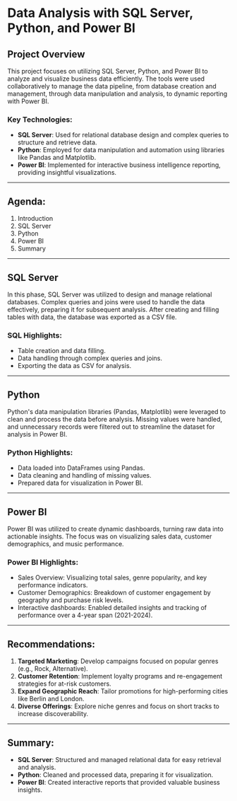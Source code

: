 # Data Analysis with SQL Server, Python, and Power BI

## Project Overview

This project focuses on utilizing SQL Server, Python, and Power BI to analyze and visualize business data efficiently. The tools were used collaboratively to manage the data pipeline, from database creation and management, through data manipulation and analysis, to dynamic reporting with Power BI.

### Key Technologies:

- **SQL Server**: Used for relational database design and complex queries to structure and retrieve data.
- **Python**: Employed for data manipulation and automation using libraries like Pandas and Matplotlib.
- **Power BI**: Implemented for interactive business intelligence reporting, providing insightful visualizations.

---

## Agenda:

1. Introduction
2. SQL Server
3. Python
4. Power BI
5. Summary

---

## SQL Server

In this phase, SQL Server was utilized to design and manage relational databases. Complex queries and joins were used to handle the data effectively, preparing it for subsequent analysis. After creating and filling tables with data, the database was exported as a CSV file.

### SQL Highlights:

- Table creation and data filling.
- Data handling through complex queries and joins.
- Exporting the data as CSV for analysis.

---

## Python

Python's data manipulation libraries (Pandas, Matplotlib) were leveraged to clean and process the data before analysis. Missing values were handled, and unnecessary records were filtered out to streamline the dataset for analysis in Power BI.

### Python Highlights:

- Data loaded into DataFrames using Pandas.
- Data cleaning and handling of missing values.
- Prepared data for visualization in Power BI.

---

## Power BI

Power BI was utilized to create dynamic dashboards, turning raw data into actionable insights. The focus was on visualizing sales data, customer demographics, and music performance.

### Power BI Highlights:

- Sales Overview: Visualizing total sales, genre popularity, and key performance indicators.
- Customer Demographics: Breakdown of customer engagement by geography and purchase risk levels.
- Interactive dashboards: Enabled detailed insights and tracking of performance over a 4-year span (2021-2024).

---

## Recommendations:

1. **Targeted Marketing**: Develop campaigns focused on popular genres (e.g., Rock, Alternative).
2. **Customer Retention**: Implement loyalty programs and re-engagement strategies for at-risk customers.
3. **Expand Geographic Reach**: Tailor promotions for high-performing cities like Berlin and London.
4. **Diverse Offerings**: Explore niche genres and focus on short tracks to increase discoverability.

---

## Summary:

- **SQL Server**: Structured and managed relational data for easy retrieval and analysis.
- **Python**: Cleaned and processed data, preparing it for visualization.
- **Power BI**: Created interactive reports that provided valuable business insights.
